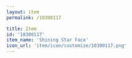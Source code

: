 ```yaml
---
layout: item
permalink: /10300117

title: Item
id: '10300117'
item_name: 'Shining Star Face'
icon_url: 'item/icon/customize/10300117.png'
---
```


